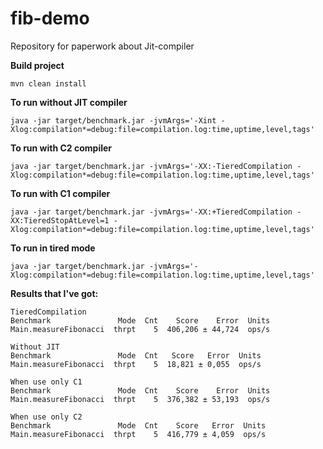 # fib-demo

Repository for paperwork about Jit-compiler

**Build project**

```mvn clean install```

**To run without JIT compiler**

```
java -jar target/benchmark.jar -jvmArgs='-Xint -Xlog:compilation*=debug:file=compilation.log:time,uptime,level,tags'
```

**To run with C2 compiler**

```
java -jar target/benchmark.jar -jvmArgs='-XX:-TieredCompilation -Xlog:compilation*=debug:file=compilation.log:time,uptime,level,tags'
```

**To run with C1 compiler**

```
java -jar target/benchmark.jar -jvmArgs='-XX:+TieredCompilation -XX:TieredStopAtLevel=1 -Xlog:compilation*=debug:file=compilation.log:time,uptime,level,tags'
```

**To run in tired mode**
```
java -jar target/benchmark.jar -jvmArgs='-Xlog:compilation*=debug:file=compilation.log:time,uptime,level,tags'
```
**Results that I've got:**

```
TieredCompilation
Benchmark               Mode  Cnt    Score    Error  Units
Main.measureFibonacci  thrpt    5  406,206 ± 44,724  ops/s
```

```
Without JIT
Benchmark               Mode  Cnt   Score   Error  Units
Main.measureFibonacci  thrpt    5  18,821 ± 0,055  ops/s
```

```
When use only C1
Benchmark               Mode  Cnt    Score    Error  Units
Main.measureFibonacci  thrpt    5  376,382 ± 53,193  ops/s
```

```
When use only C2
Benchmark               Mode  Cnt    Score   Error  Units
Main.measureFibonacci  thrpt    5  416,779 ± 4,059  ops/s
```
